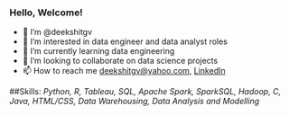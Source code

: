 ### Hello, Welcome!
 
 
- 👋 I’m @deekshitgv
- 👀 I’m interested in data engineer and data analyst roles
- 🌱 I’m currently learning data engineering
- 💞️ I’m looking to collaborate on data science projects
- 📫 How to reach me deekshitgv@yahoo.com, [LinkedIn](https://www.linkedin.com/in/deekshitgv/)


##Skills:
 *Python, R, Tableau, SQL, Apache Spark, SparkSQL, Hadoop, C, Java, HTML/CSS, Data Warehousing, Data Analysis and Modelling*

<!---
deekshitgv/deekshitgv is a ✨ special ✨ repository because its `README.md` (this file) appears on your GitHub profile.
You can click the Preview link to take a look at your changes.
--->
